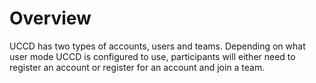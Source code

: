 # Overview

UCCD has two types of accounts, users and teams. Depending on what user mode UCCD is configured to use, participants will either need to register an account or register for an account and join a team.